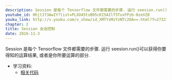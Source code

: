 ```yaml
---
description: Session 是每个 Tensorflow 文件都需要的步骤. 运行 seesion.run()可以获得你要得知的运算结果, 或者是你所要运算的部分.
youtube_id: HhjtJ73AwIY?list=PLXO45tsB95cKI5AIlf5TxxFPzb-0zeVZ8
youku_link: http://v.youku.com/v_show/id_XMTYxMzYzNTc2OA==.html?f=27327189&o=1
chapter: 2
title: Session 会话控制
date: 2016-11-3
---
```


Session 是每个 Tensorflow 文件都需要的步骤.
运行 seesion.run()可以获得你要得知的运算结果,
或者是你所要运算的部分.

* 学习资料:
  * [相关代码](https://github.com/MorvanZhou/tutorials/blob/master/tensorflowTUT/tensorflow6_session.py)